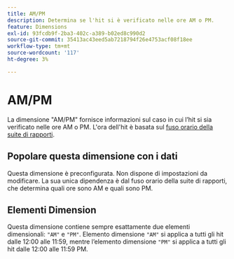 ```yaml
---
title: AM/PM
description: Determina se l'hit si è verificato nelle ore AM o PM.
feature: Dimensions
exl-id: 93fcdb9f-2ba3-402c-a389-b02ed8c990d2
source-git-commit: 35413ac43eed5ab7218794f26e4753acf08f18ee
workflow-type: tm+mt
source-wordcount: '117'
ht-degree: 3%

---
```


# AM/PM

La dimensione &quot;AM/PM&quot; fornisce informazioni sul caso in cui l’hit si sia verificato nelle ore AM o PM. L&#39;ora dell&#39;hit è basata sul [fuso orario della suite di rapporti](/help/admin/admin/general-acct-settings-admin.md).

## Popolare questa dimensione con i dati

Questa dimensione è preconfigurata. Non dispone di impostazioni da modificare. La sua unica dipendenza è dal fuso orario della suite di rapporti, che determina quali ore sono AM e quali sono PM.

## Elementi Dimension

Questa dimensione contiene sempre esattamente due elementi dimensionali: `"AM"` e `"PM"`. Elemento dimensione `"AM"` si applica a tutti gli hit dalle 12:00 alle 11:59, mentre l’elemento dimensione `"PM"` si applica a tutti gli hit dalle 12:00 alle 11:59 PM.
